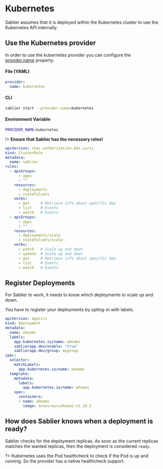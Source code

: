 # Kubernetes

Sablier assumes that it is deployed within the Kubernetes cluster to use the Kubernetes API internally.

## Use the Kubernetes provider

In order to use the kubernetes provider you can configure the [provider.name](../configuration) property.

<!-- tabs:start -->

#### **File (YAML)**

```yaml
provider:
  name: kubernetes
```

#### **CLI**

```bash
sablier start --provider.name=kubernetes
```

#### **Environment Variable**

```bash
PROVIDER_NAME=kubernetes
```

<!-- tabs:end -->

!> **Ensure that Sablier has the necessary roles!**

```yaml
apiVersion: rbac.authorization.k8s.io/v1
kind: ClusterRole
metadata:
  name: sablier
rules:
  - apiGroups:
      - apps
      - ""
    resources:
      - deployments
      - statefulsets
    verbs:
      - get     # Retrieve info about specific dep
      - list    # Events
      - watch   # Events
  - apiGroups:
      - apps
      - ""
    resources:
      - deployments/scale
      - statefulsets/scale
    verbs:
      - patch   # Scale up and down
      - update  # Scale up and down
      - get     # Retrieve info about specific dep
      - list    # Events
      - watch   # Events
```

## Register Deployments

For Sablier to work, it needs to know which deployments to scale up and down.

You have to register your deployments by opting-in with labels.


```yaml
apiVersion: apps/v1
kind: Deployment
metadata:
  name: whoami
  labels:
    app.kubernetes.io/name: whoami
    sablierapp.dev/enable: "true"
    sablierapp.dev/group: mygroup
spec:
  selector:
    matchLabels:
      app.kubernetes.io/name: whoami
  template:
    metadata:
      labels:
        app.kubernetes.io/name: whoami
    spec:
      containers:
      - name: whoami
        image: acouvreur/whoami:v1.10.2
```

## How does Sablier knows when a deployment is ready?

Sablier checks for the deployment replicas. As soon as the current replicas matches the wanted replicas, then the deployment is considered `ready`.

?> Kubernetes uses the Pod healthcheck to check if the Pod is up and running. So the provider has a native healthcheck support.